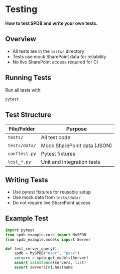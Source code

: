 # Testing

**How to test SPDB and write your own tests.**

## Overview

- All tests are in the `tests/` directory
- Tests use mock SharePoint data for reliability
- No live SharePoint access required for CI

## Running Tests

Run all tests with:

```sh
pytest
```

## Test Structure

| File/Folder   | Purpose                     |
| ------------- | --------------------------- |
| `tests/`      | All test code               |
| `tests/data/` | Mock SharePoint data (JSON) |
| `conftest.py` | Pytest fixtures             |
| `test_*.py`   | Unit and integration tests  |

## Writing Tests

- Use pytest fixtures for reusable setup
- Use mock data from `tests/data/`
- Do not require live SharePoint access

## Example Test

```python
import pytest
from spdb_example.core import MySPDB
from spdb_example.models import Server

def test_server_query():
    spdb = MySPDB("user", "pass")
    servers = spdb.get_models(Server)
    assert isinstance(servers, list)
    assert servers[0].hostname
```
